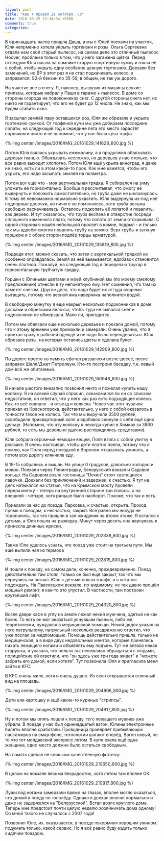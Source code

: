 ```yaml
---
layout: post
title: "Как я провёл 29 октября, Сб"
date: 2016-10-29 22:34:04 +0300
comments: true
categories: 
---
```

В одиннадцать часов пришла Даша, а мы с Юлей поехали на участок, Юля непрменно хотела укрыть гортензии и розы. Ольга Сергеевна отдала нам свой старый пылесос, на самом деле это отличный пылесос Hoover, проблема только в том, что у него загажена щётка. Перед отъездом Юля нашла на помойке старую спортивную сумку и взяла её с собой, чтобы укрыть одну особенно ценную гортензию. Доехали без замечаний, но ВР в этот раз я не стал подкачивать колесо, а заправился. 92-й бензин по 35-59, в общем, не так уж дорого.

На участке все в снегу. Я, наконец, выгрузил из машины всякие припасы, которые набрал у Паши в гараже + пылесос. В доме со стороны огорода на подоконниках снег. С другой стороны снега нет, но никто не гарантирует, что его не будет до 12 числа. Не знаю, как мы будем ставить окна.

Я засыпал землёй пару оставшихся роз, Юля же обрезала и укрыла гортензию сумкой. От торфяной кучи мы уже добираем последние лопаты, на следующий год к середине лета это место зарастёт сорняком и никто и не вспомнит, что у нас была куча торфа.

{% img center /images/2016/IMG_20161029_141828_800.jpg %}

Потом Юля взялась укрывать ежемалину, а я продолжил обвязывать деревья тканью. Обвязывать несложно, но деревьев у нас столько, что все равно выходит хлопотно. Потом Юля ещё укрыла виноград, я даже не знаю, есть ли в этом какой-то прок. Как мне кажется, чтобы его укрыть, его надо засыпать землей на полметра.

Потом вот ещё что - моя вертикальная грядка. Я собирался на зиму уложить её горизонтально. Вообще я рассчитывал, что смогу её выдернуть и положить самостоятельно, но труба даже не шелохнулась. К тому её невозможно нормально ухватить. Юля выдернула из-под неё подпорные досочки, но ничего не поменялось, хотя труба весьма свободно раскачивалась. Осталось подкопать её лопатой и повалить, как дерево. И тут оказалось, что труба вкопана в отверстие посреди сплошного каменного плато, потому что лопата от земли отскакивала. С одной стороны я нашёл небольшой просвет в камне, подрыл - и только так мы вдвоём смогли повалить трубу на землю. Верх трубы я заткнул горшком и с обоих сторон подпёр торцы арматурой.

{% img center /images/2016/IMG_20161029_135819_800.jpg %}

Подводя итог, можно сказать, что затея с вертикальной грядкой не особенно оправдалась. Земля из неё вымывается, вдобавок становится очень плотной. Пожалуй, на следующий год я переделаю трукар в горизонтальную трубчатую грядку.

Горшки с Юлиными цветами и моей клубникой мы (по моему смелому предложению) отнесли в ту непонятную яму. Нет сомнения, что там их заметет снегом. Другое дело, что надо будет их оттуда вовремя вытащить, потому что весной яма наверняка наполнится водой.

В свободную минутку я еще накрыл несколько подоконников в доме досками и обрезками велокса, чтобы туда не сыпался снег и подоконники не обмерзали. Мало ли, пригодится.

Потом мы обвязали еще несколько деревьев и поехали домой, потому что к этому времени уже промокли и замерзли. Очень удачно, что я приехал сразу в рабочей одежде и не надо было переодеваться. Юля обрезала розы, на которых остались цветы и сделала букет.

{% img center /images/2016/IMG_20161029_142909_800.jpg %}

По дороге просто на память сфотал развалюхи возле шоссе, после заправок Шелл/Джет Петролеум. Кто-то построил беседку, т.е. левый дом всё же обитаемый.

{% img center /images/2016/IMG_20161029_150948_800.jpg %}

В начале шестого внезапно позвонил некто и пожелал купить нашу коляску. Я на всякий случай спросил, ознакомился ли он со списком недостатков, он ответил, что у него как раз есть подходящее колесо. Как-то всё совпало - и отъезд и коляска. Через час этот чувачок приехал из Красногорска, действительно, у него с собой оказалось в точности такое же колесо. Так что мы выручили 3500 рублей, освободили приквартирный холл и вдобавок скинули с себя ещё одно дельце. (Напомню, что эту коляску я некогда купил в Химках за 3800 рублей, то есть мы довольно удачно распорядились средствами).

Юля собрала огромный чемодан вещей, Поля взяла с собой улитку в рюкзаке. Я очень настаивал, чтобы дети плотно поели, потому что я помню, как Поля перед поездкой в Воронеж отказалась ужинать, а потом всю дорогу клянчила еду.

В 19-15 собрались и вышли. На улице 0 градусов, довольно холодно и мокро. Поехали через Ленинградку, Белорусский вокзал и Садовое кольцо. На Садовом возле гостиницы "Пекин" стоят светящиеся лавочки. Доехали без приключений и задержек, к счастью. Я тут на днях натыкался на статью, что на Крымском мосту провели переразметку - теперь на внутренней стороне три полосы, а на внешней - четыре, хотя раньше было наоборот. Похоже, что так и есть.

Приехали за час до поезда. Парковка, к счастью, открыта. Проход прямо к поездам, к несчастью, закрыт. Все равно мы никуда не торопились, так что прошли в зал ожидания на втоом этаже. Я остался с детьми, а Юля пошла на разведку. Минут через десять она вернулась и принесла длинные ириски. 

{% img center /images/2016/IMG_20161029_202339_800.jpg %}

Также Юле удалось узнать, что поезд уже стоит на третьем пути. Мы ещё выпили чая из термоса 

{% img center /images/2016/IMG_20161029_202819_800.jpg %}

И пошли к поезду, на самом деле, конечно, преждевременно. Поезд действительно там стоял, только он был ещё закрыт, так что мы вернулись на вокзал. Юля с детьми пошла в кафе, а я остался подождать. На Павелецком вокзале, по-видимому, не так давно прошёл мощный ремонт, я как-то это упустил. В частности, там построен крутейший лифт.

{% img center /images/2016/IMG_20161029_204320_800.jpg %}

Возле двери кафе в углу на земле лежал некий мужчина, одетый не как бомж. То есть он мог оказаться уснувшим пьяным, либо же, теоретически, нуждался в медицинской помощи. Некий дедок указал на него патрульному, патрульный несколько раздраженно ответил, что уже послал за медпомощью. Помощь действительно пришла, только не медицинская, а в виде двух недовольных ментов, которые принялись пихать лежащего ногами и объявлять ему подъем. Тут же влезла некая старушка, и указала, что нельзя так невежливо обращаться с людьми, полицейские ей ответили, что "он здесь уже три года живет" и "можете забрать его домой, если хотите". Тут позвонила Юля и пригласила меня зайти в KFC.

В KFC очень мило, хотя и очень душно. Из окон открывается отличный вид на площадь.

{% img center /images/2016/IMG_20161029_204806_800.jpg %}

Дети ели картошку и ещё какие-то куриные "стрипсы".

{% img center /images/2016/IMG_20161029_204917_800.jpg %}

Ну и потом мы опять пошли к поезду, того лежащего мужика уже убрали. В поезде у нас был одиннадцатый вагон, Юлины электронные билеты вполне сработали. Проводница проверяет прибывающих пассажиров на смартфоне, технологии шагают вперёд. Вагон новый, не то что тот молдавский экспресс летом. В купе ехала ещё одна женщина, одно место должно было остаться свободным.

На память сделал не слишком качественную фоточку:

{% img center /images/2016/IMG_20161029_210650_800.jpg %}

В целом на вокзале весьма безрадостно, хотя летом там вполне ОК.

{% img center /images/2016/IMG_20161029_210817_800.jpg %}

Лужи под ногами замерзали прямо на глазах, вполне могло оказаться, что домой я поеду по гололёду. Однако я доехал вполне нормально и даже не задержался на "Белорусской". Встал возле круглого дома. Теперь мне предстоит почти целую неделю хозяйничать дома одному! Со мной такого не случалось с 2007 года!

Позвонил Юле, их, оказывается, в поезде покормили хорошим ужином, подумать только, какой сервис. Но я всё равно буду ездить только сидячим поездом.
